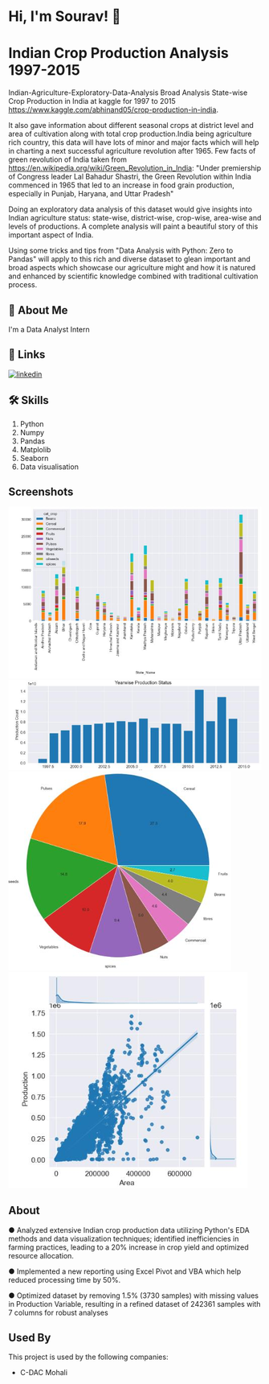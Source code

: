 
# Hi, I'm Sourav! 👋


# Indian Crop Production Analysis 1997-2015

Indian-Agriculture-Exploratory-Data-Analysis Broad Analysis State-wise Crop Production in India at kaggle for 1997 to 2015 https://www.kaggle.com/abhinand05/crop-production-in-india.

It also gave information about different seasonal crops at district level and area of cultivation along with total crop production.India being agriculture rich country, this data will have lots of minor and major facts which will help in charting a next successful agriculture revolution after 1965. Few facts of green revolution of India taken from https://en.wikipedia.org/wiki/Green_Revolution_in_India: "Under premiership of Congress leader Lal Bahadur Shastri, the Green Revolution within India commenced in 1965 that led to an increase in food grain production, especially in Punjab, Haryana, and Uttar Pradesh"

Doing an exploratory data analysis of this dataset would give insights into Indian agriculture status: state-wise, district-wise, crop-wise, area-wise and levels of productions. A complete analysis will paint a beautiful story of this important aspect of India.

Using some tricks and tips from "Data Analysis with Python: Zero to Pandas" will apply to this rich and diverse dataset to glean important and broad aspects which showcase our agriculture might and how it is natured and enhanced by scientific knowledge combined with traditional cultivation process.


## 🚀 About Me
I'm a Data Analyst Intern


## 🔗 Links

[![linkedin](https://img.shields.io/badge/linkedin-0A66C2?style=for-the-badge&logo=linkedin&logoColor=white)](https://www.linkedin.com/in/sourav-verma-bbb65b1a5/)


## 🛠 Skills
1. Python
2. Numpy
3. Pandas
4. Matplolib
5. Seaborn
6. Data visualisation


## Screenshots

![App Screenshot](https://github.com/souhacks/Indian---crop-production-analysis-1997-to-2015/blob/main/1720532266241.jfif?raw=true)
![App Screenshot](https://github.com/souhacks/Indian---crop-production-analysis-1997-to-2015/blob/main/1720532327916.jfif?raw=true)
![App Screenshot](https://github.com/souhacks/Indian---crop-production-analysis-1997-to-2015/blob/main/1720532502831.jfif?raw=true)
![App Screenshot](https://github.com/souhacks/Indian---crop-production-analysis-1997-to-2015/blob/main/1720532538211.jfif?raw=true)



## About 
● Analyzed extensive Indian crop production data utilizing Python's EDA methods and data visualization techniques; identified inefficiencies in farming practices, leading to a 20% increase in crop yield and optimized resource allocation.

● Implemented a new reporting using Excel Pivot and VBA which help reduced processing time by 50%.

● Optimized dataset by removing 1.5% (3730 samples) with missing values in Production Variable, resulting in a refined dataset of 242361 samples with 7 columns for robust analyses



## Used By

This project is used by the following companies:

- C-DAC Mohali
